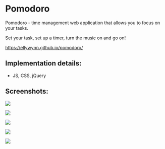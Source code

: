 # Pomodoro
Pomodoro - time management web application that allows you to focus on your tasks.

Set your task, set up a timer, turn the music on and go on!

https://ellywynn.github.io/pomodoro/

## Implementation details:
- JS, CSS, jQuery

## Screenshots:

![](https://sun9-80.userapi.com/impg/pQwmGOzzQK5fY-X3dkLAcUBReXbNXWNwakCUrQ/SnuDRQLx6Qw.jpg?size=1919x874&quality=96&sign=2b6ee941e3ea505a330cb1bd9d02b3c8&type=album)

![](https://sun9-76.userapi.com/impg/6NgXTOI3vQfLWro2jsTrqR0Ae5ik9mAwjz2Ljw/Cwbyp2CG4Yg.jpg?size=1919x965&quality=96&sign=f08dcf9c8a2444495eeac08c786b558d&type=album)

![](https://sun9-88.userapi.com/impg/p64EVUi43SX3lN54okinMaA6-K0aiJwWst3J4w/fLWNJ8DoQ9k.jpg?size=1919x966&quality=96&sign=4b4fb8362c1b233b0e3bb03a3fcd9a83&type=album)

![](https://sun9-54.userapi.com/impg/9z1G1LwGrG6Y4OXMFs1l6u02GFLi-PK8-v2tBg/LYiMysO6FPI.jpg?size=1919x831&quality=96&sign=461dc4cc4093f5b4e66c0d760441a2e4&type=album)

![](https://sun9-88.userapi.com/impg/g3XHKmKqMhiTu5qxFgbVHMFvIiiQbQBIOPazPw/qhjcxljaqBU.jpg?size=1919x963&quality=96&sign=9d0ad79182fb58a82f71dc028a7d5dbf&type=album)
